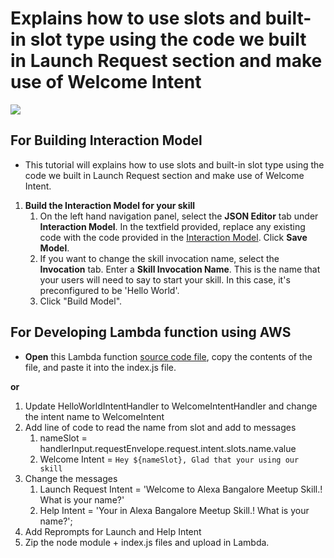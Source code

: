 # Explains how to use slots and built-in slot type using the code we built in Launch Request section and make use of Welcome Intent
<img src="https://m.media-amazon.com/images/G/01/mobile-apps/dex/alexa/alexa-skills-kit/tutorials/quiz-game/header._TTH_.png" />

## For Building Interaction Model
- This tutorial will explains how to use slots and built-in slot type using the code we built in Launch Request section and make use of Welcome Intent. 

1. **Build the Interaction Model for your skill**
    1. On the left hand navigation panel, select the **JSON Editor** tab under **Interaction Model**. In the textfield provided, replace any existing code with the code provided in the [Interaction Model](./models/en-US.json).  Click **Save Model**.
    2. If you want to change the skill invocation name, select the **Invocation** tab. Enter a **Skill Invocation Name**. This is the name that your users will need to say to start your skill.  In this case, it's preconfigured to be 'Hello World'.
    3. Click "Build Model".
    
## For Developing Lambda function using AWS
- **Open** this Lambda function [source code file](../lambda/custom/index.js), copy the contents of the file, and paste it into the index.js file.




**or**




1. Update HelloWorldIntentHandler to WelcomeIntentHandler and change the intent name to WelcomeIntent
2. Add line of code to read the name from slot and add to messages
    1. nameSlot = handlerInput.requestEnvelope.request.intent.slots.name.value
    2. Welcome Intent = `Hey ${nameSlot}, Glad that your using our skill`
3. Change the messages
    1. Launch Request Intent = 'Welcome to Alexa Bangalore Meetup Skill.! What is your name?'
    2. Help Intent = 'Your in Alexa Bangalore Meetup Skill.! What is your name?';
4. Add Reprompts for Launch and Help Intent
5. Zip the node module + index.js files and upload in Lambda.
